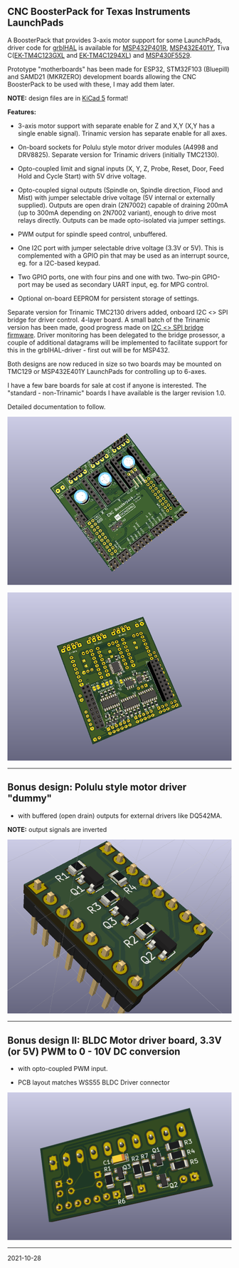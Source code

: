 ## CNC BoosterPack for Texas Instruments LaunchPads

A BoosterPack that provides 3-axis motor support for some LaunchPads, driver code for [grblHAL](https://github.com/grblHAL) is available for [MSP432P401R](https://github.com/grblHAL/MSP432P401R), [MSP432E401Y](https://github.com/grblHAL/MSP432E401Y), Tiva C\([EK-TM4C123GXL](https://github.com/grblHAL/TM4C123) and [EK-TM4C1294XL](https://github.com/grblHAL/TM4C1294)\) and [MSP430F5529](https://github.com/grblHAL/MSP430F5529).

Prototype "motherboards" has been made for ESP32, STM32F103 \(Bluepill\) and SAMD21 \(MKRZERO\) development boards allowing the CNC BoosterPack to be used with these, I may add them later.

**NOTE:** design files are in [KiCad 5](http://www.kicad.org/) format!

**Features:**

* 3-axis motor support with separate enable for Z and X,Y \(X,Y has a single enable signal\). Trinamic version has separate enable for all axes.

* On-board sockets for Polulu style motor driver modules (A4998 and DRV8825). Separate version for Trinamic drivers \(initially TMC2130\).

* Opto-coupled limit and signal inputs (X, Y, Z, Probe, Reset, Door, Feed Hold and Cycle Start) with 5V drive voltage.

* Opto-coupled signal outputs \(Spindle on, Spindle direction, Flood and Mist\) with jumper selectable drive voltage \(5V internal or externally supplied\). Outputs are open drain \(2N7002\) capable of draining 200mA \(up to 300mA depending on 2N7002 variant\), enough to drive most relays directly. Outputs can be made opto-isolated via jumper settings.

* PWM output for spindle speed control, unbuffered.

* One I2C port with jumper selectable drive voltage \(3.3V or 5V\). This is complemented with a GPIO pin that may be used as an interrupt source, eg. for a I2C-based keypad.

* Two GPIO ports, one with four pins and one with two. Two-pin GPIO-port may be used as secondary UART input, eg. for MPG control.

* Optional on-board EEPROM for persistent storage of settings.

Separate version for Trinamic TMC2130 drivers added, onboard I2C \<\> SPI bridge for driver control. 4-layer board.
A small batch of the Trinamic version has been made, good progress made on [I2C \<\> SPI bridge firmware](https://github.com/terjeio/Trinamic_TMC2130_I2C_SPI_Bridge). Driver monitoring has been delegated to the bridge prosessor, a couple of additional datagrams will be implemented to facilitate support for this in the grblHAL-driver - first out will be for MSP432.

Both designs are now reduced in size so two boards may be mounted on TMC129 or MSP432E401Y LaunchPads for controlling up to 6-axes. 

I have a few bare boards for sale at cost if anyone is interested. The "standard - non-Trinamic" boards I have available is the larger revision 1.0. 

Detailed documentation to follow.

![PCB Top](media/pcb-top.png)

![PCB Top](media/pcb-bottom.png)

---

## Bonus design: Polulu style motor driver "dummy"

* with buffered \(open drain\) outputs for external drivers like DQ542MA.

**NOTE:** output signals are inverted

![Dummy PCB](media/Motor-driver-dummy.png)

---

## Bonus design II: BLDC Motor driver board, 3.3V (or 5V) PWM to 0 - 10V DC conversion

* with opto-coupled PWM input.

* PCB layout matches WSS55 BLDC Driver connector

![BLDC Motor Driver PCB](media/WSS55-BLDC-Driver.png)

---
2021-10-28
